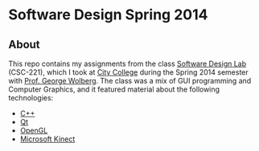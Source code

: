 Software Design Spring 2014
====

About
----
This repo contains my assignments from the class [Software Design Lab][1] (CSC-221), which I took at [City College][2] during the Spring 2014 semester with [Prof. George Wolberg][3]. The class was a mix of GUI programming and Computer Graphics, and it featured material about the following technologies:

* [C++][4]
* [Qt][5]
* [OpenGL][6]
* [Microsoft Kinect][7]

[1]: http://www-cs.ccny.cuny.edu/~wolberg/cs221/index.html
[2]: http://www.ccny.cuny.edu/
[3]: http://www-cs.engr.ccny.cuny.edu/~wolberg/
[4]: http://en.wikipedia.org/wiki/C%2B%2B
[5]: http://en.wikipedia.org/wiki/Qt_%28software%29
[6]: http://www.opengl.org/
[7]: http://en.wikipedia.org/wiki/Microsoft_Kinect

